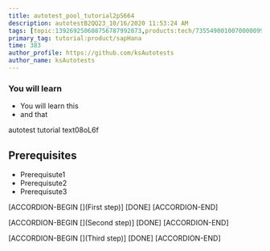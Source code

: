 ```yaml
---
title: autotest_pool_tutorial2pS664
description: autotestB2QQ23_10/16/2020 11:53:24 AM
tags: [topic:139269250608756787992873,products:tech/73554900100700000996,tutorial:experience/advanced]
primary_tag: tutorial:product/sapHana
time: 383
author_profile: https://github.com/ksAutotests
author_name: ksAutotests
---
```

### You will learn
- You will learn this
- and that

autotest tutorial text08oL6f

## Prerequisites
- Prerequisute1
- Prerequisute2
- Prerequisute3

[ACCORDION-BEGIN [](First step)]
[DONE]
[ACCORDION-END]

[ACCORDION-BEGIN [](Second step)]
[DONE]
[ACCORDION-END]

[ACCORDION-BEGIN [](Third step)]
[DONE]
[ACCORDION-END]

